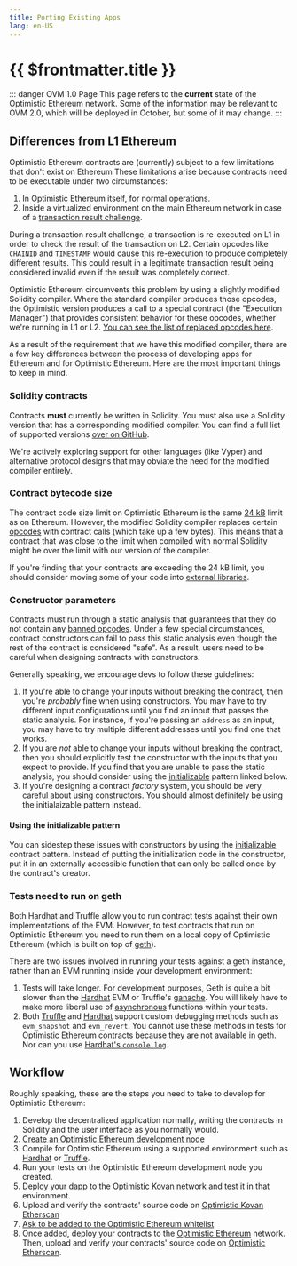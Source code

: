 ```yaml
---
title: Porting Existing Apps
lang: en-US
---
```


# {{ $frontmatter.title }}

::: danger OVM 1.0 Page
This page refers to the **current** state of the Optimistic Ethereum
network. Some of the information may be relevant to OVM 2.0, which will
be deployed in October, but some of it may change.
:::


## Differences from L1 Ethereum

Optimistic Ethereum contracts are (currently) subject to a few limitations that don't exist on Ethereum
These limitations arise because contracts need to be executable under two circumstances:
1. In Optimistic Ethereum itself, for normal operations.
1. Inside a virtualized environment on the main Ethereum network in case of a [transaction result challenge](/docs/protocol/protocol.html#transaction-challenge-contracts).

During a transaction result challenge, a transaction is re-executed on L1 in order to check the result of the transaction on L2.
Certain opcodes like `CHAINID` and `TIMESTAMP` would cause this re-execution to produce completely different results.
This could result in a legitimate transaction result being considered invalid even if the result was completely correct.

Optimistic Ethereum circumvents this problem by using a slightly modified Solidity compiler.
Where the standard compiler produces those opcodes, the Optimistic version produces a call to a special contract (the "Execution Manager") that provides consistent behavior for these opcodes, whether we're running in L1 or L2.
[You can see the list of replaced opcodes here](/docs/protocol/evm-comparison.html#replaced-opcodes). 

As a result of the requirement that we have this modified compiler, there are a few key differences between the process of developing apps for Ethereum and for Optimistic Ethereum.
Here are the most important things to keep in mind.



### Solidity contracts

Contracts **must** currently be written in Solidity.
You must also use a Solidity version that has a corresponding modified compiler.
You can find a full list of supported versions [over on GitHub](https://github.com/ethereum-optimism/solc-bin/tree/gh-pages/bin).

We're actively exploring support for other languages (like Vyper) and alternative protocol designs that may obviate the need for the modified compiler entirely.

### Contract bytecode size

The contract code size limit on Optimistic Ethereum is the same [24 kB](https://github.com/ethereum/EIPs/blob/master/EIPS/eip-170.md) limit as on Ethereum. 
However, the modified Solidity compiler replaces certain [opcodes](/docs/protocol/evm-comparison.html#replaced-opcodes) with contract calls (which take up a few bytes). 
This means that a contract that was close to the limit when compiled with normal Solidity might be over the limit with our version of the compiler. 

If you're finding that your contracts are exceeding the 24 kB limit, you should consider moving some of your code into [external libraries](https://docs.soliditylang.org/en/v0.8.6/contracts.html#libraries).

### Constructor parameters

Contracts must run through a static analysis that guarantees that they do not contain any [banned opcodes](/docs/protocol/evm-comparison.html#replaced-opcodes).
Under a few special circumstances, contract constructors can fail to pass this static analysis even though the rest of the contract is considered "safe".
As a result, users need to be careful when designing contracts with constructors.

Generally speaking, we encourage devs to follow these guidelines:
1. If you're able to change your inputs without breaking the contract, then you're *probably* fine when using constructors. You may have to try different input configurations until you find an input that passes the static analysis. For instance, if you're passing an `address` as an input, you may have to try multiple different addresses until you find one that works.
2. If you are *not* able to change your inputs without breaking the contract, then you should explicitly test the constructor with the inputs that you expect to provide. If you find that you are unable to pass the static analysis, you should consider using the [initializable](https://docs.openzeppelin.com/upgrades-plugins/1.x/writing-upgradeable) pattern linked below.
3. If you're designing a contract *factory* system, you should be very careful about using constructors. You should almost definitely be using the initialaizable pattern instead.

#### Using the initializable pattern

You can sidestep these issues with constructors by using the [initializable](https://docs.openzeppelin.com/upgrades-plugins/1.x/writing-upgradeable) contract pattern.
Instead of putting the initialization code in the constructor, put it in an externally accessible function that can only be called once by the contract's creator.

### Tests need to run on geth

Both Hardhat and Truffle allow you to run contract tests against their own implementations of the EVM.
However, to test contracts that run on Optimistic Ethereum you need to run them on a local copy of Optimistic Ethereum (which is built on top of [geth](https://geth.ethereum.org/)).

There are two issues involved in running your tests against a geth instance, 
rather than an EVM running inside your development environment:

1. Tests will take longer. For development purposes, Geth is quite a bit slower than the [Hardhat](https://hardhat.org) EVM or Truffle's [ganache](https://github.com/trufflesuite/ganache-cli). You will likely have to make more liberal use of [asynchronous](https://developer.mozilla.org/en-US/docs/Learn/JavaScript/Asynchronous/Concepts) functions within your tests.
2. Both [Truffle](https://github.com/trufflesuite/ganache-cli#custom-methods) and [Hardhat](https://hardhat.org/hardhat-network/#special-testing-debugging-methods) support custom debugging methods such as `evm_snapshot` and `evm_revert`. You cannot use these methods in tests for Optimistic Ethereum contracts because they are not available in geth. Nor can you use [Hardhat's `console.log`](https://hardhat.org/tutorial/debugging-with-hardhat-network.html).


## Workflow

Roughly speaking, these are the steps you need to take to develop for Optimistic
Ethereum:

1. Develop the decentralized application normally, writing the contracts in Solidity
   and the user interface as you normally would.
1. [Create an Optimistic Ethereum development node](/docs/developers/l2/dev-node.html)
1. Compile for Optimistic Ethereum using a supported environment such as 
   [Hardhat](/docs/developers/l2/hardhat.html) or 
   [Truffle](/docs/developers/l2/truffle.html).
1. Run your tests on the Optimistic Ethereum development node you created.
1. Deploy your dapp to the [Optimistic 
   Kovan](/docs/infra/networks.html#optimistic-kovan) network and test it in that
   environment.
1. Upload and verify the contracts' source code on [Optimistic Kovan 
   Etherscan](https://kovan-optimistic.etherscan.io/verifyContract) 
1. [Ask to be added to the Optimistic Ethereum whitelist](https://docs.google.com/forms/d/e/1FAIpQLSfBGsJN3nZQRLdMjqCS_svfQoPkn35o_cc4HUVnLlXN2BHmPw/viewform)    
1. Once added, deploy your contracts to the 
   [Optimistic Ethereum](/docs/infra/networks.html#optimistic-ethereum) network. Then, upload and 
   verify your contracts' source code on [Optimistic Etherscan](https://optimistic.etherscan.io/verifyContract).
